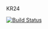 KR24

[![Build Status](https://travis-ci.com/PupkovEgor/KR24.svg?branch=master)](https://travis-ci.com/PupkovEgor/KR24)
